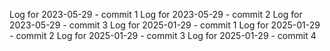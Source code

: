 Log for 2023-05-29 - commit 1
Log for 2023-05-29 - commit 2
Log for 2023-05-29 - commit 3
Log for 2025-01-29 - commit 1
Log for 2025-01-29 - commit 2
Log for 2025-01-29 - commit 3
Log for 2025-01-29 - commit 4
